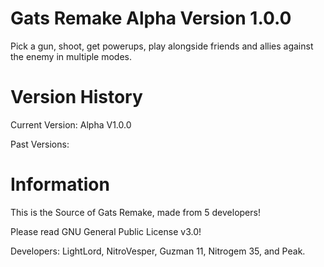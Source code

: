 # Gats Remake Alpha Version 1.0.0
Pick a gun, shoot, get powerups, play alongside friends and allies against the enemy in multiple modes.

# Version History

Current Version: Alpha V1.0.0

Past Versions:

# Information
This is the Source of Gats Remake, made from 5 developers!

Please read GNU General Public License v3.0!

Developers:
LightLord, NitroVesper, Guzman 11, Nitrogem 35, and Peak.

